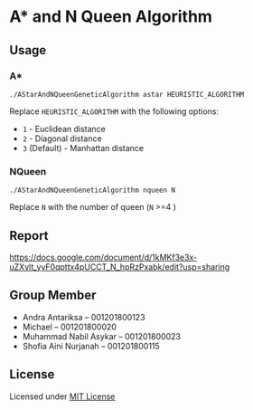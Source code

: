 # A* and N Queen Algorithm

## Usage

### A*

```
./AStarAndNQueenGeneticAlgorithm astar HEURISTIC_ALGORITHM
```

Replace `HEURISTIC_ALGORITHM` with the following options:

- `1` - Euclidean distance
- `2` - Diagonal distance
- `3` (Default) - Manhattan distance

### NQueen

```
./AStarAndNQueenGeneticAlgorithm nqueen N
```

Replace `N` with the number of queen (`N` >=4 )

## Report

https://docs.google.com/document/d/1kMKf3e3x-uZXvlt_yyF0qpttx4pUCCT_N_hpRzPxabk/edit?usp=sharing

## Group Member

- Andra Antariksa – 001201800123
- Michael – 001201800020
- Muhammad Nabil Asykar – 001201800023
- Shofia Aini Nurjanah – 001201800115

## License

Licensed under [MIT License](LICENSE)
